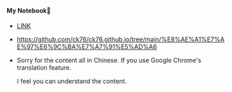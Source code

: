 

#### My Notebook📒

- [LINK](https://github.com/ck76/ck76.github.io/tree/main/%E8%AE%A1%E7%AE%97%E6%9C%BA%E7%A7%91%E5%AD%A6)

- https://github.com/ck76/ck76.github.io/tree/main/%E8%AE%A1%E7%AE%97%E6%9C%BA%E7%A7%91%E5%AD%A6

- Sorry for the content all in Chinese.
  If you use Google Chrome's translation feature. 

  I feel you can understand the content.